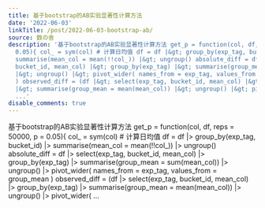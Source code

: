 ```yaml
---
title: 基于bootstrap的AB实验显著性计算方法
date: '2022-06-03'
linkTitle: /post/2022-06-03-bootstrap-ab/
source: 数の舍
description: '基于bootstrap的AB实验显著性计算方法 get_p = function(col, df, reps = 50000, p =
  0.05){ col_ = sym(col) # 计算日均值 df = df |&gt; group_by(exp_tag, bucket_id) |&gt;
  summarise(mean_col = mean(!!col_)) |&gt; ungroup() absolute_diff = df |&gt; select(exp_tag,
  bucket_id, mean_col) |&gt; group_by(exp_tag) |&gt; summarise(group_mean = sum(mean_col))
  |&gt; ungroup() |&gt; pivot_wider( names_from = exp_tag, values_from = group_mean
  ) observed_diff = (df |&gt; select(exp_tag, bucket_id, mean_col) |&gt; group_by(exp_tag)
  |&gt; summarise(group_mean = mean(mean_col)) |&gt; ungroup() |&gt; pivot_wider(
  ...'
disable_comments: true
---
```

基于bootstrap的AB实验显著性计算方法 get_p = function(col, df, reps = 50000, p = 0.05){ col_ = sym(col) # 计算日均值 df = df |&gt; group_by(exp_tag, bucket_id) |&gt; summarise(mean_col = mean(!!col_)) |&gt; ungroup() absolute_diff = df |&gt; select(exp_tag, bucket_id, mean_col) |&gt; group_by(exp_tag) |&gt; summarise(group_mean = sum(mean_col)) |&gt; ungroup() |&gt; pivot_wider( names_from = exp_tag, values_from = group_mean ) observed_diff = (df |&gt; select(exp_tag, bucket_id, mean_col) |&gt; group_by(exp_tag) |&gt; summarise(group_mean = mean(mean_col)) |&gt; ungroup() |&gt; pivot_wider( ...